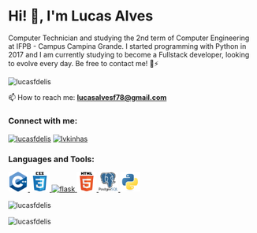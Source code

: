 <h1> Hi! 👋, I'm Lucas Alves</h1>
Computer Technician and studying the 2nd term of Computer Engineering at IFPB - Campus Campina Grande. I started programming with Python in 2017 and I am currently studying to become a Fullstack developer, looking to evolve every day. Be free to contact me! 🤝⚡

<p align="left"> <img src="https://komarev.com/ghpvc/?username=lucasfdelis&label=Profile%20views&color=0e75b6&style=flat" alt="lucasfdelis" /> </p>

📫 How to reach me: **lucasalvesf78@gmail.com**


<h3 align="left">Connect with me:</h3>
<p align="left">
<a href="https://linkedin.com/in/lucasfdelis" target="blank"><img align="center" src="https://cdn.jsdelivr.net/npm/simple-icons@3.0.1/icons/linkedin.svg" alt="lucasfdelis" height="30" width="40" /></a>
<a href="https://instagram.com/lvkinhas" target="blank"><img align="center" src="https://cdn.jsdelivr.net/npm/simple-icons@3.0.1/icons/instagram.svg" alt="lvkinhas" height="30" width="40" /></a>
</p>

<h3 align="left">Languages and Tools:</h3>
<p align="left"> <a href="https://www.w3schools.com/cpp/" target="_blank"> <img src="https://raw.githubusercontent.com/devicons/devicon/master/icons/cplusplus/cplusplus-original.svg" alt="cplusplus" width="40" height="40"/> </a> <a href="https://www.w3schools.com/css/" target="_blank"> <img src="https://raw.githubusercontent.com/devicons/devicon/master/icons/css3/css3-original-wordmark.svg" alt="css3" width="40" height="40"/> </a> <a href="https://flask.palletsprojects.com/" target="_blank"> <img src="https://www.vectorlogo.zone/logos/pocoo_flask/pocoo_flask-icon.svg" alt="flask" width="40" height="40"/> </a> <a href="https://www.w3.org/html/" target="_blank"> <img src="https://raw.githubusercontent.com/devicons/devicon/master/icons/html5/html5-original-wordmark.svg" alt="html5" width="40" height="40"/> </a> <a href="https://www.postgresql.org" target="_blank"> <img src="https://raw.githubusercontent.com/devicons/devicon/master/icons/postgresql/postgresql-original-wordmark.svg" alt="postgresql" width="40" height="40"/> </a> <a href="https://www.python.org" target="_blank"> <img src="https://raw.githubusercontent.com/devicons/devicon/master/icons/python/python-original.svg" alt="python" width="40" height="40"/> </a> </p>

<p><img align="center" src="https://github-readme-stats.vercel.app/api/top-langs?username=lucasfdelis&show_icons=true&locale=en&layout=compact" alt="lucasfdelis" /></p>

<p><img align="center" src="https://github-readme-streak-stats.herokuapp.com/?user=lucasfdelis&" alt="lucasfdelis" /></p>


